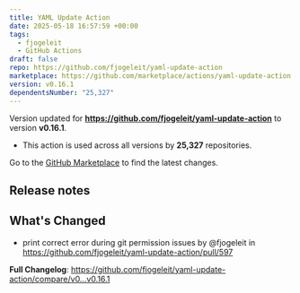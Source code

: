 ```yaml
---
title: YAML Update Action
date: 2025-05-18 16:57:59 +00:00
tags:
  - fjogeleit
  - GitHub Actions
draft: false
repo: https://github.com/fjogeleit/yaml-update-action
marketplace: https://github.com/marketplace/actions/yaml-update-action
version: v0.16.1
dependentsNumber: "25,327"
---
```



Version updated for **https://github.com/fjogeleit/yaml-update-action** to version **v0.16.1**.
- This action is used across all versions by **25,327** repositories.

Go to the [GitHub Marketplace](https://github.com/marketplace/actions/yaml-update-action) to find the latest changes.

## Release notes

## What's Changed
* print correct error during git permission issues by @fjogeleit in https://github.com/fjogeleit/yaml-update-action/pull/597


**Full Changelog**: https://github.com/fjogeleit/yaml-update-action/compare/v0...v0.16.1
